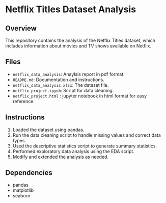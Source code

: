 # Netflix Titles Dataset Analysis

## Overview
This repository contains the analysis of the Netflix Titles dataset, which includes information about movies and TV shows available on Netflix.

## Files
- `netflix_data_analysis`: Anaylsis report in pdf format.
- `README.md`: Documentation and instructions.
- `netflix_data_analysis.xlsx`: The dataset file.
- `netflix_project.ipynb`: Script for data cleaning.
- `netflix_project.html` : jupyter notebook in html format for easy reference.


## Instructions
1. Loaded the dataset using pandas.
2. Run the data cleaning script to handle missing values and correct data types.
3. Used the descriptive statistics script to generate summary statistics.
4. Performed exploratory data analysis using the EDA script.
5. Modify and extended the analysis as needed.

## Dependencies
- pandas
- matplotlib
- seaborn
